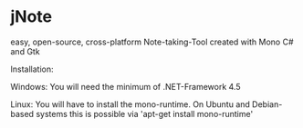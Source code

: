 # jNote
easy, open-source, cross-platform Note-taking-Tool created with Mono C# and Gtk

Installation:

Windows:
You will need the minimum of .NET-Framework 4.5

Linux:
You will have to install the mono-runtime.
On Ubuntu and Debian-based systems this is possible via 'apt-get install mono-runtime'
